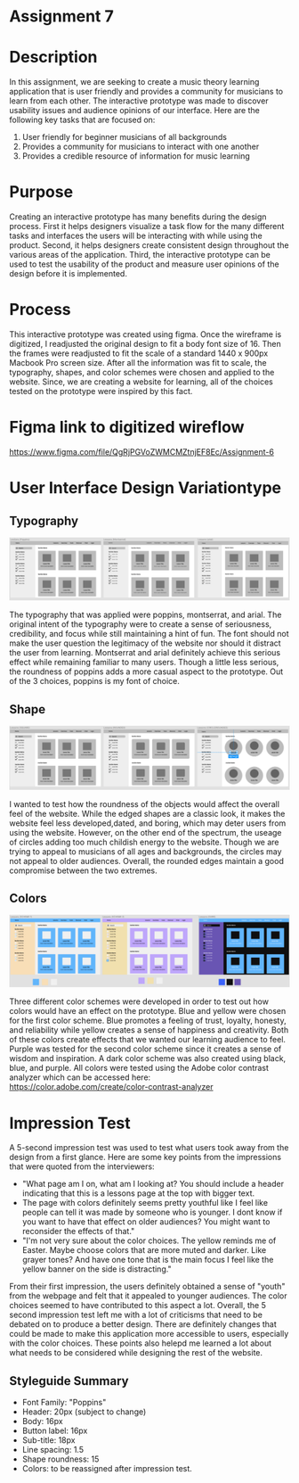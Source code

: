 # Assignment 7

# Description
In this assignment, we are seeking to create a music theory learning application that is user friendly and provides a community for musicians to learn from each other. The interactive prototype was made to discover usability issues and audience opinions of our interface. Here are the following key tasks that are focused on:
1. User friendly for beginner musicians of all backgrounds
2. Provides a community for musicians to interact with one another
3. Provides a credible resource of information for music learning

# Purpose
Creating an interactive prototype has many benefits during the design process. First it helps designers visualize a task flow for the many different tasks and interfaces the users will be interacting with while using the product. Second, it helps designers create consistent design throughout the various areas of the application. Third, the interactive prototype can be used to test the usability of the product and measure user opinions of the design before it is implemented.

# Process
This interactive prototype was created using figma. Once the wireframe is digitized, I readjusted the original design to fit a body font size of 16. Then the frames were readjusted to fit the scale of a standard 1440 x 900px Macbook Pro screen size. After all the information was fit to scale, the typography, shapes, and color schemes were chosen and applied to the website. Since, we are creating a website for learning, all of the choices tested on the prototype were inspired by this fact.

# Figma link to digitized wireflow
https://www.figma.com/file/QgRjPGVoZWMCMZtnjEF8Ec/Assignment-6

# User Interface Design Variationtype
## Typography
![Photo of wireflow](images/type.png)

The typography that was applied were poppins, montserrat, and arial. The original intent of the typography were to create a sense of seriousness, credibility, and focus while still maintaining a hint of fun. The font should not make the user question the legitimacy of the website nor should it distract the user from learning. Montserrat and arial definitely achieve this serious effect while remaining familiar to many users. Though a little less serious, the roundness of poppins adds a more casual aspect to the prototype. Out of the 3 choices, poppins is my font of choice.

## Shape
![Photo of wireflow](images/sh.png)

I wanted to test how the roundness of the objects would affect the overall feel of the website. While the edged shapes are a classic look, it makes the website feel less developed,dated, and boring, which may deter users from using the website. However, on the other end of the spectrum, the useage of circles adding too much childish energy to the website. Though we are trying to appeal to musicians of all ages and backgrounds, the circles may not appeal to older audiences. Overall, the rounded edges maintain a good compromise between the two extremes.

## Colors
![Photo of wireflow](images/col.png)

Three different color schemes were developed in order to test out how colors would have an effect on the prototype. Blue and yellow were chosen for the first color scheme. Blue promotes a feeling of trust, loyalty, honesty, and reliability while yellow creates a sense of happiness and creativity. Both of these colors create effects that we wanted our learning audience to feel. Purple was tested for the second color scheme since it creates a sense of wisdom and inspiration. A dark color scheme was also created using black, blue, and purple. All colors were tested using the Adobe color contrast analyzer which can be accessed here: https://color.adobe.com/create/color-contrast-analyzer 


# Impression Test
A 5-second impression test was used to test what users took away from the design from a first glance. Here are some key points from the impressions that were quoted from the interviewers:
- "What page am I on, what am I looking at? You should include a header indicating that this is a lessons page at the top with bigger text.
- The page with colors definitely seems pretty youthful like I feel like people can tell it was made by someone who is younger. I dont know if you want to have that effect on older audiences? You might want to reconsider the effects of that."
- "I'm not very sure about the color choices. The yellow reminds me of Easter. Maybe choose colors that are more muted and darker. Like grayer tones? And have one tone that is the main focus I feel like the yellow banner on the side is distracting."

From their first impression, the users definitely obtained a sense of "youth" from the webpage and felt that it appealed to younger audiences. The color choices seemed to have contributed to this aspect a lot. Overall, the 5 second impression test left me with a lot of criticisms that need to be debated on to produce a better design. There are definitely changes that could be made to make this application more accessible to users, especially with the color choices. These points also helepd me learned a lot about what needs to be considered while designing the rest of the website. 

## Styleguide Summary
- Font Family: "Poppins"
- Header: 20px (subject to change)
- Body: 16px
- Button label: 16px
- Sub-title: 18px
- Line spacing: 1.5
- Shape roundness: 15
- Colors: to be reassigned after impression test.
